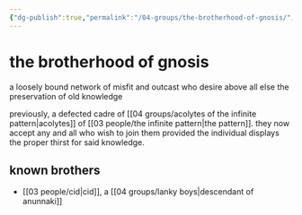 ```yaml
---
{"dg-publish":true,"permalink":"/04-groups/the-brotherhood-of-gnosis/","created":"2024-10-25T11:59:50.000-05:00","updated":"2025-10-25T21:30:36.327-05:00"}
---
```


# the brotherhood of gnosis

a loosely bound network of misfit and outcast who desire above all else the preservation of old knowledge

previously, a defected cadre of [[04 groups/acolytes of the infinite pattern\|acolytes]] of [[03 people/the infinite pattern\|the pattern]]. they now accept any and all who wish to join them provided the individual displays the proper thirst for said knowledge.



## known brothers
- [[03 people/cid\|cid]], a [[04 groups/lanky boys\|descendant of anunnaki]]